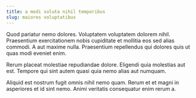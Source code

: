 ```yaml
---
title: a modi soluta nihil temporibus
slug: maiores voluptatibus
---
```


Quod pariatur nemo dolores. Voluptatem voluptatem dolorem nihil. Praesentium exercitationem nobis cupiditate et mollitia eos sed alias commodi. A aut maxime nulla. Praesentium repellendus qui dolores quis ut quas modi eveniet enim.

Rerum placeat molestiae repudiandae dolore. Eligendi quia molestias aut est. Tempore qui sint autem quasi quia nemo alias aut numquam.

Aliquid est nostrum fugit omnis nihil nemo quam. Rerum et et magni in asperiores et id sint nemo. Animi veritatis consequatur enim rerum a.
